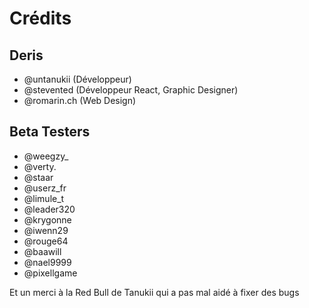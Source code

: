 # Crédits

## Deris

* @untanukii (Développeur)
* @stevented (Développeur React, Graphic Designer)
* @romarin.ch (Web Design)

## Beta Testers

* @weegzy\_&#x20;
* @verty.&#x20;
* @staar&#x20;
* @userz\_fr&#x20;
* @limule\_t&#x20;
* @leader320&#x20;
* @krygonne&#x20;
* @iwenn29&#x20;
* @rouge64&#x20;
* @baawill&#x20;
* @nael9999&#x20;
* @pixellgame&#x20;

Et un merci à la Red Bull de Tanukii qui a pas mal aidé à fixer des bugs
